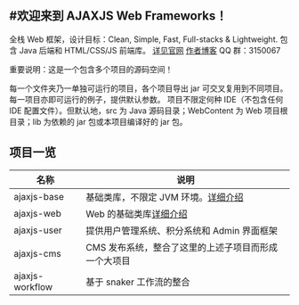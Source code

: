 #欢迎来到 AJAXJS Web Frameworks！
------------

全栈 Web 框架，设计目标：Clean, Simple, Fast, Full-stacks & Lightweight. 包含 Java 后端和 HTML/CSS/JS 前端库。 [详见官网](https://framework.ajaxjs.com/framework/)  [作者博客](http://blog.csdn.net/zhangxin09/) QQ 群：3150067 


重要说明：这是一个包含多个项目的源码空间！

每一个文件夹乃一单独可运行的项目，各个项目导出 jar 可交叉复用到不同项目。每一项目亦即可运行的例子，提供默认参数。
项目不限定何种 IDE（不包含任何 IDE 配置文件）。但默认地，src 为 Java 源码目录；WebContent 为 Web 项目根目录；lib 为依赖的 jar 包或本项目编译好的 jar 包。

 

项目一览
--------------

|名称|说明|
|------|----|
|ajaxjs-base|基础类库，不限定 JVM 环境。[详细介绍](http://git.oschina.net/sp42/ajaxjs/tree/master/ajaxjs-base?dir=1&filepath=ajaxjs-base)|
|ajaxjs-web|Web 的基础类库[详细介绍](http://git.oschina.net/sp42/ajaxjs/tree/master/ajaxjs-web)|
|ajaxjs-user|提供用户管理系统、积分系统和 Admin 界面框架|
|ajaxjs-cms|CMS 发布系统，整合了这里的上述子项目而形成一个大项目|
|ajaxjs-workflow|基于 snaker 工作流的整合|


 